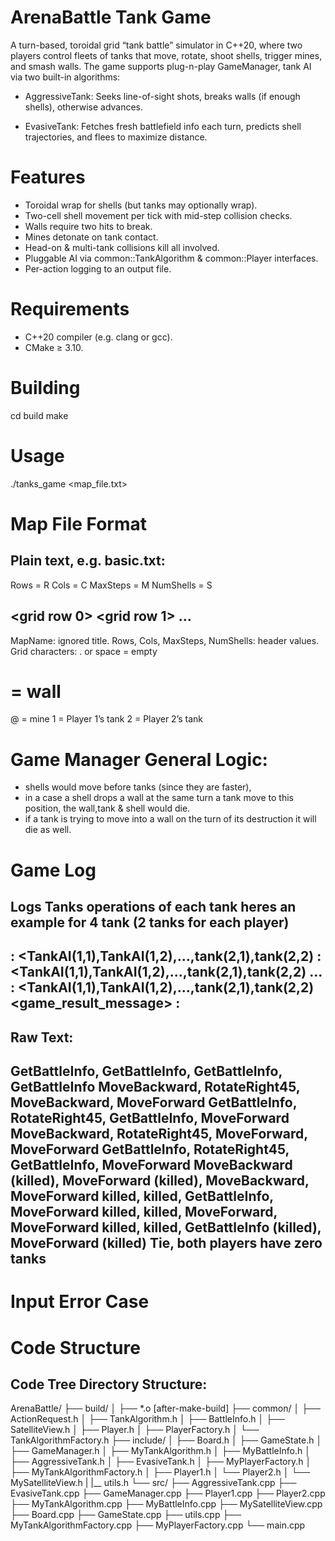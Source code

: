# ArenaBattle Tank Game
A turn-based, toroidal grid “tank battle” simulator in C++20, where two players control fleets of tanks that move, rotate, shoot shells, trigger mines, and smash walls. The game supports plug-n-play GameManager, tank AI via two built-in algorithms:

 - AggressiveTank: Seeks line-of-sight shots, breaks walls (if enough shells), otherwise advances.

 - EvasiveTank: Fetches fresh battlefield info each turn, predicts shell trajectories, and flees to maximize distance.

# Features
* Toroidal wrap for shells (but tanks may optionally wrap).
* Two-cell shell movement per tick with mid-step collision checks.
* Walls require two hits to break.
* Mines detonate on tank contact.
* Head-on & multi-tank collisions kill all involved.
* Pluggable AI via common::TankAlgorithm & common::Player interfaces.
* Per-action logging to an output file.

# Requirements
- C++20 compiler (e.g. clang or gcc).
- CMake ≥ 3.10.

# Building
cd build
make

# Usage
./tanks_game <map_file.txt>

# Map File Format
Plain text, e.g. basic.txt:
---------------------------
<MapName>
Rows = R
Cols = C
MaxSteps = M
NumShells = S

<grid row 0>
<grid row 1>
…
<grid row R-1>
---------------------------
MapName: ignored title.
Rows, Cols, MaxSteps, NumShells: header values.
Grid characters:
. or space = empty
# = wall
@ = mine
1 = Player 1’s tank
2 = Player 2’s tank


# Game Manager General Logic:
- shells would move before tanks (since they are faster),
- in a case a shell drops a wall at the same turn a tank move to this position, the wall,tank & shell would die.
- if a tank is trying to move into a wall on the turn of its destruction it will die as well.

# Game Log 
Logs Tanks operations of each tank heres an example for 4 tank (2 tanks for each player)
---------------------------------------------------------------------------------------
<row-1>: <TankAI(1,1),TankAI(1,2),...,tank(2,1),tank(2,2)
<row-2>: <TankAI(1,1),TankAI(1,2),...,tank(2,1),tank(2,2)
  ...
<row-last-round>: <TankAI(1,1),TankAI(1,2),...,tank(2,1),tank(2,2)
<game_result_message>
<row-2>:
---------------------------------------------------------------------------------------
Raw Text:
---------------------------------------------------------------------------------------
GetBattleInfo, GetBattleInfo, GetBattleInfo, GetBattleInfo
MoveBackward, RotateRight45, MoveBackward, MoveForward
GetBattleInfo, RotateRight45, GetBattleInfo, MoveForward
MoveBackward, RotateRight45, MoveForward, MoveForward
GetBattleInfo, RotateRight45, GetBattleInfo, MoveForward
MoveBackward (killed), MoveForward (killed), MoveBackward, MoveForward
killed, killed, GetBattleInfo, MoveForward
killed, killed, MoveForward, MoveForward
killed, killed, GetBattleInfo (killed), MoveForward (killed)
Tie, both players have zero tanks
---------------------------------------------------------------------------------------

# Input Error Case


# Code Structure
Code Tree Directory Structure:
------------------------------
ArenaBattle/
├── build/
│   ├── *.o [after-make-build]
├── common/
│   ├── ActionRequest.h
│   ├── TankAlgorithm.h
│   ├── BattleInfo.h
│   ├── SatelliteView.h
│   ├── Player.h
│   ├── PlayerFactory.h
│   └── TankAlgorithmFactory.h
├── include/
│   ├── Board.h
│   ├── GameState.h
│   ├── GameManager.h
│   ├── MyTankAlgorithm.h
│   ├── MyBattleInfo.h
│   ├── AggressiveTank.h
│   ├── EvasiveTank.h
│   ├── MyPlayerFactory.h
│   ├── MyTankAlgorithmFactory.h
│   ├── Player1.h
│   └── Player2.h
│   └── MySatelliteView.h
|   |__ utils.h
└── src/
    ├── AggressiveTank.cpp
    ├── EvasiveTank.cpp
    ├── GameManager.cpp
    ├── Player1.cpp
    ├── Player2.cpp
    ├── MyTankAlgorithm.cpp
    ├── MyBattleInfo.cpp
    ├── MySatelliteView.cpp
    ├── Board.cpp
    ├── GameState.cpp
    ├── utils.cpp
    ├── MyTankAlgorithmFactory.cpp
    ├── MyPlayerFactory.cpp
    └── main.cpp
